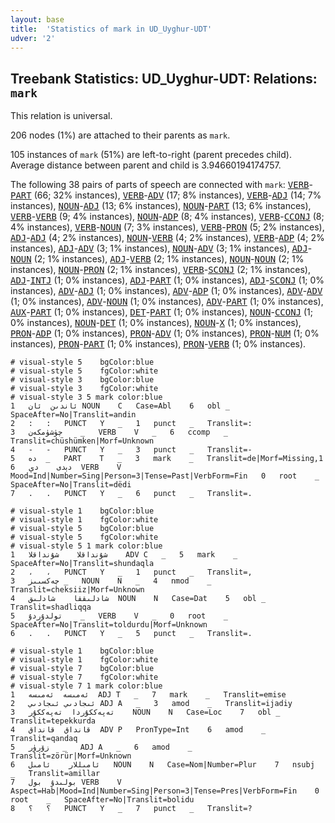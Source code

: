 ```yaml
---
layout: base
title:  'Statistics of mark in UD_Uyghur-UDT'
udver: '2'
---
```


## Treebank Statistics: UD_Uyghur-UDT: Relations: `mark`

This relation is universal.

206 nodes (1%) are attached to their parents as `mark`.

105 instances of `mark` (51%) are left-to-right (parent precedes child).
Average distance between parent and child is 3.94660194174757.

The following 38 pairs of parts of speech are connected with `mark`: <tt><a href="ug_udt-pos-VERB.html">VERB</a></tt>-<tt><a href="ug_udt-pos-PART.html">PART</a></tt> (66; 32% instances), <tt><a href="ug_udt-pos-VERB.html">VERB</a></tt>-<tt><a href="ug_udt-pos-ADV.html">ADV</a></tt> (17; 8% instances), <tt><a href="ug_udt-pos-VERB.html">VERB</a></tt>-<tt><a href="ug_udt-pos-ADJ.html">ADJ</a></tt> (14; 7% instances), <tt><a href="ug_udt-pos-NOUN.html">NOUN</a></tt>-<tt><a href="ug_udt-pos-ADJ.html">ADJ</a></tt> (13; 6% instances), <tt><a href="ug_udt-pos-NOUN.html">NOUN</a></tt>-<tt><a href="ug_udt-pos-PART.html">PART</a></tt> (13; 6% instances), <tt><a href="ug_udt-pos-VERB.html">VERB</a></tt>-<tt><a href="ug_udt-pos-VERB.html">VERB</a></tt> (9; 4% instances), <tt><a href="ug_udt-pos-NOUN.html">NOUN</a></tt>-<tt><a href="ug_udt-pos-ADP.html">ADP</a></tt> (8; 4% instances), <tt><a href="ug_udt-pos-VERB.html">VERB</a></tt>-<tt><a href="ug_udt-pos-CCONJ.html">CCONJ</a></tt> (8; 4% instances), <tt><a href="ug_udt-pos-VERB.html">VERB</a></tt>-<tt><a href="ug_udt-pos-NOUN.html">NOUN</a></tt> (7; 3% instances), <tt><a href="ug_udt-pos-VERB.html">VERB</a></tt>-<tt><a href="ug_udt-pos-PRON.html">PRON</a></tt> (5; 2% instances), <tt><a href="ug_udt-pos-ADJ.html">ADJ</a></tt>-<tt><a href="ug_udt-pos-ADJ.html">ADJ</a></tt> (4; 2% instances), <tt><a href="ug_udt-pos-NOUN.html">NOUN</a></tt>-<tt><a href="ug_udt-pos-VERB.html">VERB</a></tt> (4; 2% instances), <tt><a href="ug_udt-pos-VERB.html">VERB</a></tt>-<tt><a href="ug_udt-pos-ADP.html">ADP</a></tt> (4; 2% instances), <tt><a href="ug_udt-pos-ADJ.html">ADJ</a></tt>-<tt><a href="ug_udt-pos-ADV.html">ADV</a></tt> (3; 1% instances), <tt><a href="ug_udt-pos-NOUN.html">NOUN</a></tt>-<tt><a href="ug_udt-pos-ADV.html">ADV</a></tt> (3; 1% instances), <tt><a href="ug_udt-pos-ADJ.html">ADJ</a></tt>-<tt><a href="ug_udt-pos-NOUN.html">NOUN</a></tt> (2; 1% instances), <tt><a href="ug_udt-pos-ADJ.html">ADJ</a></tt>-<tt><a href="ug_udt-pos-VERB.html">VERB</a></tt> (2; 1% instances), <tt><a href="ug_udt-pos-NOUN.html">NOUN</a></tt>-<tt><a href="ug_udt-pos-NOUN.html">NOUN</a></tt> (2; 1% instances), <tt><a href="ug_udt-pos-NOUN.html">NOUN</a></tt>-<tt><a href="ug_udt-pos-PRON.html">PRON</a></tt> (2; 1% instances), <tt><a href="ug_udt-pos-VERB.html">VERB</a></tt>-<tt><a href="ug_udt-pos-SCONJ.html">SCONJ</a></tt> (2; 1% instances), <tt><a href="ug_udt-pos-ADJ.html">ADJ</a></tt>-<tt><a href="ug_udt-pos-INTJ.html">INTJ</a></tt> (1; 0% instances), <tt><a href="ug_udt-pos-ADJ.html">ADJ</a></tt>-<tt><a href="ug_udt-pos-PART.html">PART</a></tt> (1; 0% instances), <tt><a href="ug_udt-pos-ADJ.html">ADJ</a></tt>-<tt><a href="ug_udt-pos-SCONJ.html">SCONJ</a></tt> (1; 0% instances), <tt><a href="ug_udt-pos-ADV.html">ADV</a></tt>-<tt><a href="ug_udt-pos-ADJ.html">ADJ</a></tt> (1; 0% instances), <tt><a href="ug_udt-pos-ADV.html">ADV</a></tt>-<tt><a href="ug_udt-pos-ADP.html">ADP</a></tt> (1; 0% instances), <tt><a href="ug_udt-pos-ADV.html">ADV</a></tt>-<tt><a href="ug_udt-pos-ADV.html">ADV</a></tt> (1; 0% instances), <tt><a href="ug_udt-pos-ADV.html">ADV</a></tt>-<tt><a href="ug_udt-pos-NOUN.html">NOUN</a></tt> (1; 0% instances), <tt><a href="ug_udt-pos-ADV.html">ADV</a></tt>-<tt><a href="ug_udt-pos-PART.html">PART</a></tt> (1; 0% instances), <tt><a href="ug_udt-pos-AUX.html">AUX</a></tt>-<tt><a href="ug_udt-pos-PART.html">PART</a></tt> (1; 0% instances), <tt><a href="ug_udt-pos-DET.html">DET</a></tt>-<tt><a href="ug_udt-pos-PART.html">PART</a></tt> (1; 0% instances), <tt><a href="ug_udt-pos-NOUN.html">NOUN</a></tt>-<tt><a href="ug_udt-pos-CCONJ.html">CCONJ</a></tt> (1; 0% instances), <tt><a href="ug_udt-pos-NOUN.html">NOUN</a></tt>-<tt><a href="ug_udt-pos-DET.html">DET</a></tt> (1; 0% instances), <tt><a href="ug_udt-pos-NOUN.html">NOUN</a></tt>-<tt><a href="ug_udt-pos-X.html">X</a></tt> (1; 0% instances), <tt><a href="ug_udt-pos-PRON.html">PRON</a></tt>-<tt><a href="ug_udt-pos-ADP.html">ADP</a></tt> (1; 0% instances), <tt><a href="ug_udt-pos-PRON.html">PRON</a></tt>-<tt><a href="ug_udt-pos-ADV.html">ADV</a></tt> (1; 0% instances), <tt><a href="ug_udt-pos-PRON.html">PRON</a></tt>-<tt><a href="ug_udt-pos-NUM.html">NUM</a></tt> (1; 0% instances), <tt><a href="ug_udt-pos-PRON.html">PRON</a></tt>-<tt><a href="ug_udt-pos-PART.html">PART</a></tt> (1; 0% instances), <tt><a href="ug_udt-pos-PRON.html">PRON</a></tt>-<tt><a href="ug_udt-pos-VERB.html">VERB</a></tt> (1; 0% instances).


~~~ conllu
# visual-style 5	bgColor:blue
# visual-style 5	fgColor:white
# visual-style 3	bgColor:blue
# visual-style 3	fgColor:white
# visual-style 3 5 mark	color:blue
1	ئاندىن	ئان	NOUN	C	Case=Abl	6	obl	_	SpaceAfter=No|Translit=andin
2	:	:	PUNCT	Y	_	1	punct	_	Translit=:
3	چۈشۈمكەن	_	VERB	V	_	6	ccomp	_	Translit=chüshümken|Morf=Unknown
4	-	-	PUNCT	Y	_	3	punct	_	Translit=-
5	دە	_	PART	T	_	3	mark	_	Translit=de|Morf=Missing,1
6	دېدى	دې	VERB	V	Mood=Ind|Number=Sing|Person=3|Tense=Past|VerbForm=Fin	0	root	_	SpaceAfter=No|Translit=dëdi
7	.	.	PUNCT	Y	_	6	punct	_	Translit=.

~~~


~~~ conllu
# visual-style 1	bgColor:blue
# visual-style 1	fgColor:white
# visual-style 5	bgColor:blue
# visual-style 5	fgColor:white
# visual-style 5 1 mark	color:blue
1	شۇنداقلا	شۇنداقلا	ADV	C	_	5	mark	_	SpaceAfter=No|Translit=shundaqla
2	،	،	PUNCT	Y	_	1	punct	_	Translit=,
3	چەكسىىز	_	NOUN	N	_	4	nmod	_	Translit=cheksiiz|Morf=Unknown
4	شادلىققا	شادلىق	NOUN	N	Case=Dat	5	obl	_	Translit=shadliqqa
5	تولدۇردۇ	_	VERB	V	_	0	root	_	SpaceAfter=No|Translit=toldurdu|Morf=Unknown
6	.	.	PUNCT	Y	_	5	punct	_	Translit=.

~~~


~~~ conllu
# visual-style 1	bgColor:blue
# visual-style 1	fgColor:white
# visual-style 7	bgColor:blue
# visual-style 7	fgColor:white
# visual-style 7 1 mark	color:blue
1	ئەمىسە	ئەمىسە	ADJ	T	_	7	mark	_	Translit=emise
2	ئىجادىي	ئىجادىي	ADJ	A	_	3	amod	_	Translit=ijadiy
3	تەپەككۇردا	تەپەككۇر	NOUN	N	Case=Loc	7	obl	_	Translit=tepekkurda
4	قانداق	قانداق	ADV	P	PronType=Int	6	amod	_	Translit=qandaq
5	زۆرۈر	_	ADJ	A	_	6	amod	_	Translit=zörür|Morf=Unknown
6	ئامىللار	ئامىل	NOUN	N	Case=Nom|Number=Plur	7	nsubj	_	Translit=amillar
7	بولىدۇ	بول	VERB	V	Aspect=Hab|Mood=Ind|Number=Sing|Person=3|Tense=Pres|VerbForm=Fin	0	root	_	SpaceAfter=No|Translit=bolidu
8	؟	؟	PUNCT	Y	_	7	punct	_	Translit=?

~~~


